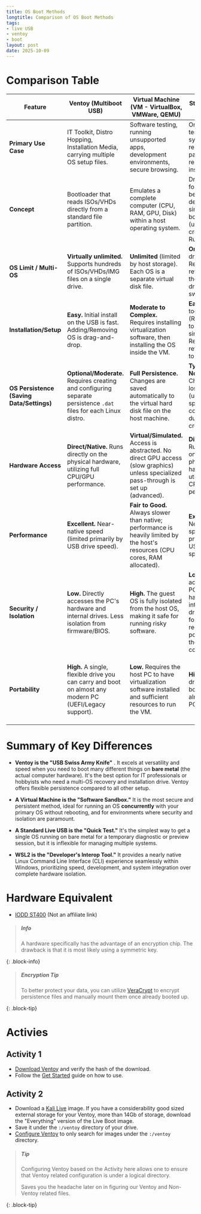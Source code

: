 ```yaml
---
title: OS Boot Methods
longtitle: Comparison of OS Boot Methods
tags:
- live USB
- ventoy
- boot
layout: post
date: 2025-10-09
---
```


# Comparison Table

| Feature | Ventoy (Multiboot USB) | Virtual Machine (VM - VirtualBox, VMWare, QEMU) | Standard Live USB | WSL2 (Windows Subsystem for Linux 2) | 
 | ----- | ----- | ----- | ----- | ----- | 
| **Primary Use Case** | IT Toolkit, Distro Hopping, Installation Media, carrying multiple OS setup files. | Software testing, running unsupported apps, development environments, secure browsing. | One-time OS testing, system rescue, password reset, initial installation. | Linux CLI Development, running Linux server apps, interop with Windows files/apps. | 
| **Concept** | Bootloader that reads ISOs/VHDs directly from a standard file partition. | Emulates a complete computer (CPU, RAM, GPU, Disk) within a host operating system. | Drive is formatted to be a dedicated, single-OS boot partition (usually created with Rufus/Etcher). | Lightweight utility VM managed by Windows, tightly integrated with the Windows kernel via a hypervisor. | 
| **OS Limit / Multi-OS** | **Virtually unlimited.** Supports hundreds of ISOs/VHDs/IMG files on a single drive. | **Unlimited** (limited by host storage). Each OS is a separate virtual disk file. | **One OS** per drive. Requires reformatting the entire drive to switch. | **Unlimited** (limited by host storage). Supports multiple distinct Linux distributions running simultaneously. | 
| **Installation/Setup** | **Easy.** Initial install on the USB is fast. Adding/Removing OS is drag-and-drop. | **Moderate to Complex.** Requires installing virtualization software, then installing the OS inside the VM. | **Easy.** Use a tool (Rufus/Etcher) to "flash" a single ISO. Requires reformatting to change OS. | **Easy.** Enabled via a simple Windows feature and command (`wsl --install`). Distros installed via Windows Store/CLI. | 
| **OS Persistence (Saving Data/Settings)** | **Optional/Moderate.** Requires creating and configuring separate persistence `.dat` files for each Linux distro. | **Full Persistence.** Changes are saved automatically to the virtual hard disk file on the host machine. | **Typically None.** Changes are lost on reboot (unless specifically configured during creation). | **Full Persistence.** Changes are saved automatically within the virtual disk image (`.vhdx`) on the Windows filesystem. | 
| **Hardware Access** | **Direct/Native.** Runs directly on the physical hardware, utilizing full CPU/GPU performance. | **Virtual/Simulated.** Access is abstracted. No direct GPU access (slow graphics) unless specialized pass-through is set up (advanced). | **Direct/Native.** Runs directly on the physical hardware, utilizing full CPU/GPU performance. | **Hybrid/Simulated.** Virtualized access with near-native CPU performance. Good network integration. Full GUI/GPU access requires extra configuration. | 
| **Performance** | **Excellent.** Near-native speed (limited primarily by USB drive speed). | **Fair to Good.** Always slower than native; performance is heavily limited by the host's resources (CPU cores, RAM allocated). | **Excellent.** Near-native speed (limited primarily by USB drive speed). | **Very Good.** Near-native CPU performance. Fast file access within Linux; slower when accessing Windows files *from* Linux. | 
| **Security / Isolation** | **Low.** Directly accesses the PC's hardware and internal drives. Less isolation from firmware/BIOS. | **High.** The guest OS is fully isolated from the host OS, making it safe for running risky software. | **Low.** Directly accesses the PC's hardware and internal drives. Useful for system recovery, but poses risks if the live OS is compromised. | **Moderate.** Strong process isolation, but relies on the Windows Hyper-V layer and shares the network stack with the host OS. Tighter integration reduces full isolation. | 
| **Portability** | **High.** A single, flexible drive you can carry and boot on almost any modern PC (UEFI/Legacy support). | **Low.** Requires the host PC to have virtualization software installed and sufficient resources to run the VM. | **High.** A single drive you can boot on almost any PC. | **Low.** Entirely reliant on a Windows Host machine. Cannot be moved to another machine easily without exporting/imporing the VHDX file. | 

# Summary of Key Differences

* **Ventoy is the "USB Swiss Army Knife"** . It excels at versatility and speed when you need to boot many different things on **bare metal** (the actual computer hardware). It's the best option for IT professionals or hobbyists who need a multi-OS recovery and installation drive.
 Ventoy offers flexible persistence compared to all other setup.

* **A Virtual Machine is the "Software Sandbox."** It is the most secure and persistent method, ideal for running an OS **concurrently** with your primary OS without rebooting, and for environments where security and isolation are paramount.

* **A Standard Live USB is the "Quick Test."** It's the simplest way to get a single OS running on bare metal for a temporary diagnostic or preview session, but it is inflexible for managing multiple systems.

* **WSL2 is the "Developer's Interop Tool."** It provides a nearly native Linux Command Line Interface (CLI) experience seamlessly within Windows, prioritizing speed, development, and system integration over complete hardware isolation.

# Hardware Equivalent

* [IODD ST400](https://www.iodd.shop/IODD-ST400-USB-30-External-Encrypted-Hard-Drive-Enclosure) (Not an affiliate link)

> ##### Info
>
> A hardware specifically has the advantage of an encryption chip. The drawback is that it is most likely using a symmetric key.
>
{: .block-info}

> ##### Encryption Tip
>
> To better protect your data, you can utilize [VeraCrypt](https://veracrypt.jp/en/Home.html) to encrypt persistence files and manually mount them once already booted up. 
>
{: .block-tip}

# Activies

## Activity 1

- [Download Ventoy](https://ventoy.net/en/download.html) and verify the hash of the download.
- Follow the [Get Started](https://ventoy.net/en/doc_start.html) guide on how to use.


## Activity 2

- Download a [Kali Live](https://www.kali.org/get-kali/#kali-live) image.
If you have a considerability good sized external storage for your Ventoy, more than 14Gb of storage, download the "Everything" version of the Live Boot image.
- Save it under the `:/ventoy` directory of your drive.
- [Configure Ventoy](https://ventoy.net/en/plugin_entry.html) to only search for images under the `:/ventoy` directory.  

> ##### Tip
>
> Configuring Ventoy based on the Activity here allows one to ensure that Ventoy related configuration is under a logical directory.
>
> Saves you the headache later on in figuring our Ventoy and Non-Ventoy related files.
>
{: .block-tip}
